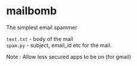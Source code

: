 # mailbomb

The simplest email spammer

`text.txt` - body of the mail  
`spam.py` - subject, email_id etc for the mail.

Note : Allow less secured apps to be on (for gmail)

